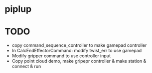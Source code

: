 # piplup

# TODO
* copy command_sequence_controller to make gamepad controller
* In CalcEndEffectorCommand: modify twist_err to use gamepad
* Modify gripper command to use controller input
* Copy point cloud demo, make gripepr controller & make station & connect & run 